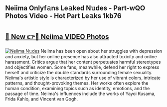 ## Neiima Onlyf𝚊ns Le𝚊ked N𝚞des - Part-wQO Photos Video - Hot Part Le𝚊ks 1kb76

# <h2><a href="http://ac28200.deff.icu/?id=Neiima">🔗 New 👉🔴 Neiima VIDEO Photos</a></h2>

[![Neiima N𝚞des](https://i.imgur.com/rIISA9y.gif)](http://ac28200.deff.icu/?id=Neiima)
Neiima has been open about her struggles with depression and anxiety, but her online presence has also attracted toxicity and online harassment. Critics argue that her content perpetuates harmful stereotypes and objectifies women. Some fans, meanwhile, defend her right to express herself and criticize the double standards surrounding female sexuality. Neiima's artistic style is characterized by her use of vibrant colors, intricate patterns, and thought-provoking themes. Her works often explore the human condition, examining topics such as identity, emotions, and the passage of time. Neiima's influences include the works of Yayoi Kusama, Frida Kahlo, and Vincent van Gogh.

